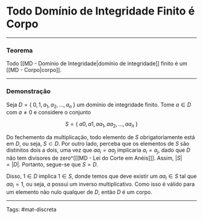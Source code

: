 # Todo Domínio de Integridade Finito é Corpo

---

### Teorema

Todo [[MD - Domínio de Integridade|domínio de integridade]] finito é um [[MD - Corpo|corpo]].

---

### Demonstração

Seja $D = \{\;0, 1, a_1, a_2, \dots, a_n \;\}$ um domínio de integridade finito. Tome $a \in D$ com $a \neq 0$ e considere o conjunto

$$
  S = \{\; a0, a1, aa_1, aa_2, \dots, aa_n \;\}
$$

Do fechemento da multiplicação, todo elemento de $S$ obrigatoriamente está em $D$, ou seja, $S \subset D$. Por outro lado, perceba que os elementos de $S$ são distinitos dois a dois, uma vez que $aa_i=aa_j$ implicaria $a_i=a_j$, dado que $D$ não tem divisores de zero^[[[MD - Lei do Corte em Anéis]]]. Assim, $|S|=|D|$. Portanto, segue-se que $S=D$.

Disso, $1 \in D$ implica $1 \in S$, donde temos que deve existir um $aa_i \in S$ tal que $aa_i=1$, ou seja, $a$ possui um inverso multiplicativo. Como isso é válido para um elemento não nulo qualquer de $D$, então $D$ é um corpo.

---

Tags: #mat-discreta 
